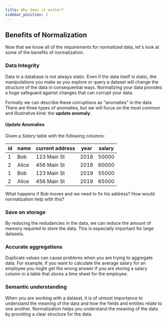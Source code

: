 ```yaml
---
title: Why does it matter?
sidebar_position: 2
---
```


## Benefits of Normalization

Now that we know all of the requirements for normalized data, let's look at some of the benefits of normalization.

### Data Integrity

Data in a database is not always static. Even if the data itself is static, the manipulations you make as you explore or query a dataset will change the structure of the data in consequential ways. Normalizing your data provides a huge safeguard against changes that can corrupt your data.

Formally we can describe these corruptions as "anomalies" in the data. There are three types of anomalies, but we will focus on the most common and illustrative kind: the **update anomaly**.

#### Update Anomalies

Given a *Salary* table with the following columns:

| id | name | current address | year | salary |
|----|------|---------|------|--------|
| 1  | Bob  | 123 Main St | 2018 | 50000 |
| 2  | Alice | 456 Main St | 2018 | 60000 |
| 1  | Bob  | 123 Main St | 2019 | 55000 |
| 2  | Alice | 456 Main St | 2019 | 65000 |

What happens if Bob moves and we need to fix his address? How would normalization help with this?

### Save on storage

By reducing the redudancies in the data, we can reduce the amount of memory required to store the data. This is especially important for large datasets.

### Accurate aggregations

Duplicate values can cause problems when you are trying to aggregate data. For example, if you want to calculate the average salary for an employee you might get the wrong answer if you are storing a salary column in a table that stores a time sheet for the employee.

### Semantic understanding

When you are working with a dataset, it is of utmost importance to understand the meaning of the data and how the fields and entities relate to one another. Normalization helps you understand the meaning of the data by providing a clear structure for the data.